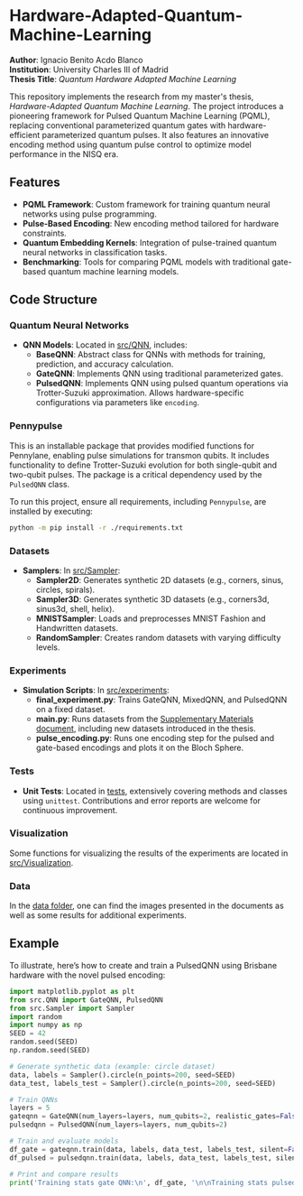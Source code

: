 # Hardware-Adapted-Quantum-Machine-Learning

**Author**: Ignacio Benito Acdo Blanco  
**Institution**: University Charles III of Madrid  
**Thesis Title**: *Quantum Hardware Adapted Machine Learning*

This repository implements the research from my master's thesis, *Hardware-Adapted Quantum Machine Learning*. The project introduces a pioneering framework for Pulsed Quantum Machine Learning (PQML), replacing conventional parameterized quantum gates with hardware-efficient parameterized quantum pulses. It also features an innovative encoding method using quantum pulse control to optimize model performance in the NISQ era.

## Features

- **PQML Framework**: Custom framework for training quantum neural networks using pulse programming.
- **Pulse-Based Encoding**: New encoding method tailored for hardware constraints.
- **Quantum Embedding Kernels**: Integration of pulse-trained quantum neural networks in classification tasks.
- **Benchmarking**: Tools for comparing PQML models with traditional gate-based quantum machine learning models.

## Code Structure

### Quantum Neural Networks

- **QNN Models**: Located in [src/QNN](src/QNN), includes:
  - **BaseQNN**: Abstract class for QNNs with methods for training, prediction, and accuracy calculation.
  - **GateQNN**: Implements QNN using traditional parameterized gates.
  - **PulsedQNN**: Implements QNN using pulsed quantum operations via Trotter-Suzuki approximation. Allows hardware-specific configurations via parameters like `encoding`.

### Pennypulse

This is an installable package that provides modified functions for Pennylane, enabling pulse simulations for transmon qubits. It includes functionality to define Trotter-Suzuki evolution for both single-qubit and two-qubit pulses. The package is a critical dependency used by the `PulsedQNN` class.

To run this project, ensure all requirements, including `Pennypulse`, are installed by executing:

```bash
python -m pip install -r ./requirements.txt
```

### Datasets

- **Samplers**: In [src/Sampler](src/Sampler):
  - **Sampler2D**: Generates synthetic 2D datasets (e.g., corners, sinus, circles, spirals).
  - **Sampler3D**: Generates synthetic 3D datasets (e.g., corners3d, sinus3d, shell, helix).
  - **MNISTSampler**: Loads and preprocesses MNIST Fashion and Handwritten datasets.
  - **RandomSampler**: Creates random datasets with varying difficulty levels.

### Experiments

- **Simulation Scripts**: In [src/experiments](src/experiments):
  - **final_experiment.py**: Trains GateQNN, MixedQNN, and PulsedQNN on a fixed dataset.
  - **main.py**: Runs datasets from the [Supplementary Materials document](Documents/Suplementary_Materials___Hardware_Adapted_QML.pdf), including new datasets introduced in the thesis.
  - **pulse_encoding.py**: Runs one encoding step for the pulsed and gate-based encodings and plots it on the Bloch Sphere.
### Tests

- **Unit Tests**: Located in [tests](tests), extensively covering methods and classes using `unittest`. Contributions and error reports are welcome for continuous improvement.


### Visualization
Some functions for visualizing the results of the experiments are located in [src/Visualization](src/Visualization). 

### Data
In the [data folder](data), one can find the images presented in the documents as well as some results for additional experiments.


## Example

To illustrate, here’s how to create and train a PulsedQNN using Brisbane hardware with the novel pulsed encoding:

```python
import matplotlib.pyplot as plt
from src.QNN import GateQNN, PulsedQNN
from src.Sampler import Sampler
import random
import numpy as np
SEED = 42
random.seed(SEED)
np.random.seed(SEED)

# Generate synthetic data (example: circle dataset)
data, labels = Sampler().circle(n_points=200, seed=SEED)
data_test, labels_test = Sampler().circle(n_points=200, seed=SEED)

# Train QNNs
layers = 5
gateqnn = GateQNN(num_layers=layers, num_qubits=2, realistic_gates=False, seed=SEED)
pulsedqnn = PulsedQNN(num_layers=layers, num_qubits=2)

# Train and evaluate models
df_gate = gateqnn.train(data, labels, data_test, labels_test, silent=False)
df_pulsed = pulsedqnn.train(data, labels, data_test, labels_test, silent=False)

# Print and compare results
print('Training stats gate QNN:\n', df_gate, '\n\nTraining stats pulsed QNN:\n', df_pulsed)
```